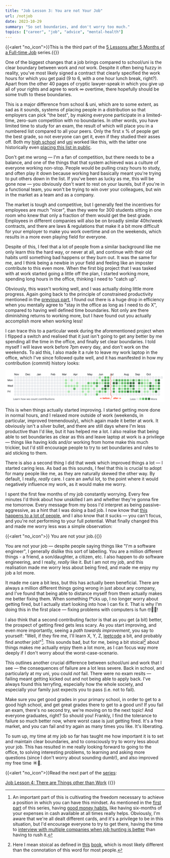 ```yaml
---
title: "Job Lesson 3: You are not Your Job"
url: /notjob
date: 2023-10-29
summary: "So set boundaries, and don't worry too much."
topics: ["career", "job", "advice", "mental-health"]
---
```


{{<alert   "no_icon">}}This is the third part of the [5 Lessons after 5 Months of a Full-time Job](/job) series.{{</alert>}}

One of the biggest changes that a job brings compared to school/uni is the clear boundary between work and _not_ work. Despite it often being fuzzy in reality, you've most likely signed a contract that clearly specified the work hours for which you get paid (9 to 6, with a one hour lunch break, right?). Apart from the other 40 pages of cryptic lawyer-speak in which you give up all of your rights and agree to work ∞ overtime, there hopefully should be some truth to these boundaries.

This is a major difference from school & uni, which are to some extent, as sad as it sounds, systems of placing people in a distribution so that employers can pick "the best", by making everyone participate in a limited-time, zero-sum competition with no boundaries. In other words, you have limited time to study for an exam, the result of which will place you in a numbered list compared to all your peers. Only the first x % of people get the best grade, so not everyone can get it, even if they studied their asses off.  Both my [high school](https://www.ibo.org/contentassets/bc850970f4e54b87828f83c7976a4db6/dp-statistical-bulletin-may-2020-en.pdf) and [uni](http://teaching.eng.cam.ac.uk/content/marking-classing-criteria) worked like this, with the latter one historically even [placing this list in public](https://www.theguardian.com/education/2015/may/20/cambridge-students-petition-against-public-exam-results).

Don't get me wrong — I'm a fan of competition, but there needs to be a balance, and one of the things that that system achieved was a culture of everyone working non-stop. People would be pulling crazy hours to study, and often play it down because working hard basically meant you're trying to put others down in the list. If you've been as lucky as me, this will be gone now — you obviously don't want to rest on your laurels, but if you're in a functional team, you won't be trying to win over your colleagues, but win in the market as a team and as a company.

The market is tough and competitive, but I generally feel the incentives for employees are much "nicer", than they were for 300 students sitting in one room who knew that only a fraction of them would get the best grade. Employees in different companies will also be on broadly similar 40hr/week contracts, and there are laws & regulations that make it a bit more difficult for your employer to make you work overtime and on the weekends, which results in a more even playing field for everyone.

Despite of this, I feel that a lot of people from a similar background like me only learn this the hard way, or never at all, and continue with their old habits until something bad happens or they burn out. It was the same for me, and I think being a newbie in your field and feeling like an imposter contribute to this even more. When the first big project that I was tasked with at work started going a little off the plan, I started working more, spending long hours in the office, thinking I need to "catch up".

Obviously, this wasn't working well, and I was actually doing little more progress. Again going back to the principle of constrained productivity mentioned in the [previous part](/scarce), I found out there is a huge drop in efficiency when you mentally agree to "stay in the office as long as I need to do X", compared to having well defined time boundaries. Not only are there diminishing returns to working more, but I have found out you actually accomplish more when working less!

I can trace this to a particular week during the aforementioned project when I flipped a switch and realised that it just isn't going to get any better by me spending all the time in the office, and finally set clear boundaries. I told myself I will leave work before 7pm every day, and don't work on the weekends. To aid this, I also made it a rule to leave my work laptop in the office, which I've since followed quite well, and it has manifested in how my contribution (commit) history looks:

![Commits change](./commits_change.png "No-work weekends visualised!")

This is when things actually started improving. I started getting more done in normal hours, and I relaxed more outside of work (weekends, in particular, improved tremendously), which again made it better at work. It obviously isn't a silver bullet, and there are still days where I'm less productive than I'd like, but it has helped me a lot. I also realise that being able to set boundaries as clear as this and leave laptop at work is a privilege — things like having kids and/or working from home make this much trickier, but I'd still encourage people to try to set boundaries and rules to aid sticking to them.

There is also a second thing I did that week which improved things a lot — I started caring less. As bad as this sounds, I feel that this is crucial to adopt for many people like me, as they are naturally skewed the other way. By default, I really, _really_ care. I care an awful lot, to the point where it would negatively influence my work, as it would make me worry.

I spent the first few months of my job constantly worrying. Every few minutes I'd think about how unskilled I am and whether they're gonna fire me tomorrow. Every message from my boss I'd interpret as being passive-aggressive, as a hint that I was doing a bad job. I now know that [this happens to a lot of people](https://www.youtube.com/watch?v=QHXET1G9Y5U), and I also know that it sucks — you can't focus, and you're not performing to your full potential. What finally changed this and made me worry less was a simple observation:

{{<alert   "no_icon">}} You are not your job.{{</alert>}}

You are not your job — despite people saying things like "I'm a software engineer", I generally dislike this sort of labelling. You are a million different things - a friend, a son/daughter, a citizen, etc. I also happen to _do_ software engineering, and I really, _really_ like it. But I am not my job, and this realisation made me worry less about being fired, and made me enjoy my job a lot more.

It made me care a bit less, but this has actually been beneficial. There are always a million different things going wrong in just about any company, and I've found that being able to distance myself from them actually makes me better fixing them. When something f\*cks up, I no longer worry about getting fired, but I actually start looking into how I can fix it. That is why I'm doing this in the first place — fixing problems with computers is fun 🤓🧑‍💻!

I also think that a second contributing factor is that as you get (a bit) better, the prospect of getting fired gets less scary. As you start improving, and even more importantly, seeing a _path towards improvement_, you say to yourself: "Well, if they fire me, I'll learn X, Y, Z, [leetcode](https://leetcode.com/) a bit, and probably find another job!"[^4]. This sounds bad, but for me, being a bit stoical[^5] about things makes me actually enjoy them a lot more, as I can focus way more deeply if I don't worry about the worst-case-scenario.

This outlines another crucial difference between school/uni and work that I see — the consequences of failure are a lot less severe. Back in school, and particularly at my uni, you could _not_ fail. There were no exam resits — failing meant getting kicked out and not being able to apply back. I've always found this terryfing, especially how the whole society, and especially your family just expects you to pass (i.e. not to fail). 

Make sure you get good grades in your primary school, in order to get to a good high school, and get great grades there to get to a good uni! If you fail an exam, there's no second try, we're moving on to the next topic! And everyone graduates, right? So should you! Frankly, I find the tolerance to failure so much better now, where worst case is just getting fired. It's a free market, and you can fail and try again as many times you like. It's liberating.

To sum up, my time at my job so far has taught me how important it is to set and maintain clear boundaries, and to consciously try to worry less about your job. This has resulted in me really looking forward to going to the office, to solving interesting problems, to learning and asking more questions (since I don't worry about sounding dumb!), and also improved my free time ☀️🌈.

{{<alert   "no_icon">}}Read the next part of the [series](/job):

[Job Lesson 4: There are Things other than Work](/notwork)
{{</alert>}}

[^4]: An important part of this is cultivating the freedom necessary to achieve a position in which you can have this mindset. As mentioned in the [first part](/expensive) of this series, having [good money habits](https://www.ramseysolutions.com/dave-ramsey-7-baby-steps), like having six-months of your expenses in cash available at all times really helps. Obviously, I'm aware that we're all dealt different cards, and it's a privilege to be in this situation, but I'd encourage everyone to try to get there, having the time to [interview with multiple companies when job hunting is better](https://haseebq.com/how-to-break-into-tech-job-hunting-and-interviews/#part1) than having to rush it.

[^5]: Here I mean stoical as defined in [this](https://sirupsen.com/books/a-guide-to-the-good-life) [book](https://sive.rs/book/StoicJoy), which is most likely different than the connotation of this word for most people.